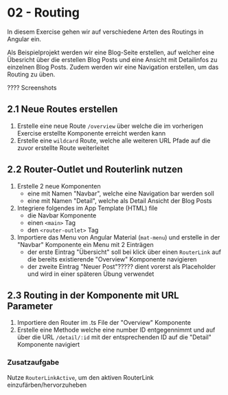 # 02 - Routing

In diesem Exercise gehen wir auf verschiedene Arten des Routings in Angular ein.

Als Beispielprojekt werden wir eine Blog-Seite erstellen, auf welcher eine Übesricht über die erstellen Blog Posts und eine Ansicht mit Detailinfos zu einzelnen Blog Posts. Zudem werden wir eine Navigation erstellen, um das Routing zu üben.

???? Screenshots

## 2.1 Neue Routes erstellen

1. Erstelle eine neue Route `/overview` über welche die im vorherigen Exercise erstellte Komponente erreicht werden kann
2. Erstelle eine `wildcard` Route, welche alle weiteren URL Pfade auf die zuvor erstellte Route weiterleitet

## 2.2 Router-Outlet und Routerlink nutzen

1. Erstelle 2 neue Komponenten
   - eine mit Namen "Navbar", welche eine Navigation bar werden soll
   - eine mit Namen "Detail", welche als Detail Ansicht der Blog Posts
2. Integriere folgendes im App Template (HTML) file
   - die Navbar Komponente
   - einen `<main>` Tag
   - den `<router-outlet>` Tag
3. Importiere das Menu von Angular Material (`mat-menu`) und erstelle in der "Navbar" Komponente ein Menu mit 2 Einträgen
   - der erste Eintrag "Übersicht" soll bei klick über einen `RouterLink` auf die bereits existierende "Overview" Komponente navigieren
   - der zweite Eintrag "Neuer Post"????? dient vorerst als Placeholder und wird in einer späteren Übung verwendet

## 2.3 Routing in der Komponente mit URL Parameter

1. Importiere den Router im .ts File der "Overview" Komponente
2. Erstelle eine Methode welche eine number ID entgegennimmt und auf über die URL `/detail/:id` mit der entsprechenden ID auf die "Detail" Komponente navigiert

### Zusatzaufgabe

Nutze `RouterLinkActive`, um den aktiven RouterLink einzufärben/hervorzuheben
